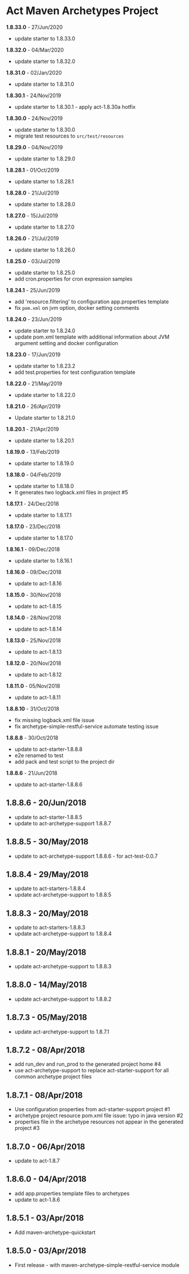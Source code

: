 # Act Maven Archetypes Project

**1.8.33.0** - 27/Jun/2020
* update starter to 1.8.33.0

**1.8.32.0** - 04/Mar/2020
* update starter to 1.8.32.0

**1.8.31.0** - 02/Jan/2020
* update starter to 1.8.31.0

**1.8.30.1** - 24/Nov/2019
* update starter to 1.8.30.1 - apply act-1.8.30a hotfix

**1.8.30.0** - 24/Nov/2019
* update starter to 1.8.30.0
* migrate test resources to `src/test/resources`

**1.8.29.0** - 04/Nov/2019
* update starter to 1.8.29.0

**1.8.28.1** - 01/Oct/2019
* update starter to 1.8.28.1

**1.8.28.0** - 21/Jul/2019
* update starter to 1.8.28.0

**1.8.27.0** - 15/Jul/2019
* update starter to 1.8.27.0

**1.8.26.0** - 21/Jul/2019
* update starter to 1.8.26.0

**1.8.25.0** - 03/Jul/2019
* update starter to 1.8.25.0
* add cron.properties for cron expression samples

**1.8.24.1** - 25/Jun/2019
* add 'resource.filtering' to configuration app.properties template
* fix `pom.xml` on jvm option, docker setting comments

**1.8.24.0** - 23/Jun/2019
* update starter to 1.8.24.0
* update pom.xml template with additional information about JVM argument setting and docker configuration 

**1.8.23.0** - 17/Jun/2019
* update starter to 1.8.23.2
* add test.properties for test configuration template

**1.8.22.0** - 21/May/2019
* update starter to 1.8.22.0

**1.8.21.0** - 26/Apr/2019
* Update starter to 1.8.21.0

**1.8.20.1** - 21/Apr/2019
* update starter to 1.8.20.1

**1.8.19.0** - 13/Feb/2019
* update starter to 1.8.19.0

**1.8.18.0** - 04/Feb/2019
* update starter to 1.8.18.0
* It generates two logback.xml files in project #5

**1.8.17.1** - 24/Dec/2018
* update starter to 1.8.17.1

**1.8.17.0** - 23/Dec/2018
* update starter to 1.8.17.0

**1.8.16.1** - 09/Dec/2018
* update starter to 1.8.16.1

**1.8.16.0** - 09/Dec/2018
* update to act-1.8.16

**1.8.15.0** - 30/Nov/2018
* update to act-1.8.15

**1.8.14.0** - 28/Nov/2018
* update to act-1.8.14

**1.8.13.0** - 25/Nov/2018
* update to act-1.8.13

**1.8.12.0** - 20/Nov/2018
* update to act-1.8.12

**1.8.11.0** - 05/Nov/2018
* update to act-1.8.11

**1.8.8.10** - 31/Oct/2018
* fix missing logback.xml file issue
* fix archetype-simple-restful-service automate testing issue

**1.8.8.8** - 30/Oct/2018
* update to act-starter-1.8.8.8
* e2e renamed to test
* add pack and test script to the project dir

**1.8.8.6** - 21/Jun/2018

* update to act-starter-1.8.8.6

## 1.8.8.6 - 20/Jun/2018
* update to act-starter-1.8.8.5
* update to act-archetype-support 1.8.8.7

## 1.8.8.5 - 30/May/2018
* update to act-archetype-support 1.8.8.6 - for act-test-0.0.7

## 1.8.8.4 - 29/May/2018
* update to act-starters-1.8.8.4
* update act-archetype-support to 1.8.8.5

## 1.8.8.3 - 20/May/2018
* update to act-starters-1.8.8.3
* update act-archetype-support to 1.8.8.4

## 1.8.8.1 - 20/May/2018
* update act-archetype-support to 1.8.8.3

## 1.8.8.0 - 14/May/2018
* update act-archetype-support to 1.8.8.2

## 1.8.7.3 - 05/May/2018
* update act-archetype-support to 1.8.7.1

## 1.8.7.2 - 08/Apr/2018
* add run_dev and run_prod to the generated project home #4
* use act-archetype-support to replace act-starter-support for all common archetype project files

## 1.8.7.1 - 08/Apr/2018
* Use configuration properties from act-starter-support project #1
* archetype project resource pom.xml file issue: typo in java version #2
* properties file in the archetype resources not appear in the generated project #3

## 1.8.7.0 - 06/Apr/2018
* update to act-1.8.7

## 1.8.6.0 - 04/Apr/2018
* add app.properties template files to archetypes
* update to act-1.8.6

## 1.8.5.1 - 03/Apr/2018
* Add maven-archetype-quickstart

## 1.8.5.0 - 03/Apr/2018
* First release - with maven-archetype-simple-restful-service module
